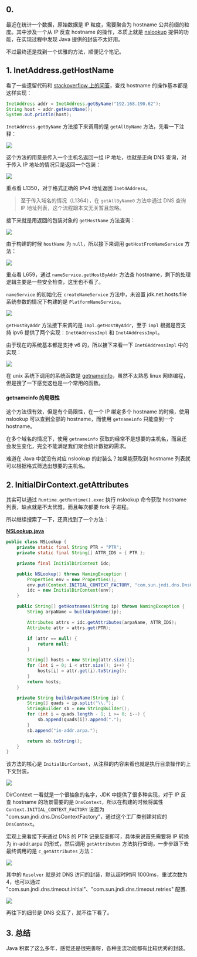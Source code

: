 ## 0.

最近在统计一个数据，原始数据是 IP 粒度，需要聚合为 hostname 公共前缀的粒度。其中涉及一个从 IP 反查 hostname 的操作，本质上就是 [nslookup](https://linux.die.net/man/1/nslookup) 提供的功能，在实现过程中发现 Java 提供的封装不太好用。

不过最终还是找到一个优雅的方法，顺便记个笔记。

## 1. InetAddress.getHostName

看了一些遗留代码和 [stackoverflow 上的问答](https://stackoverflow.com/a/3371993)，查找 hostname 的操作基本都是这样实现：

```java
InetAddress addr = InetAddress.getByName("192.168.190.62");
String host = addr.getHostName();
System.out.println(host);
```

`InetAddress.getByName` 方法接下来调用的是 `getAllByName` 方法，先看一下注释：

![](./assets/648322-db9271ca2d9e3de8.png)

这个方法的用意是传入一个主机名返回一组 IP 地址，也就是正向 DNS 查询，对于传入 IP 地址的情况只是返回一个包装：

![](./assets/648322-4836675939180a02.png)

重点看 L1350，对于格式正确的 IPv4 地址返回 `Inet4Address`。

> 至于传入域名的情况（L1364），在 `getAllByName0` 方法中通过 DNS 查询 IP 地址列表，这个流程跟本文无关暂且忽略。

接下来就是用返回的包装对象的 `getHostName` 方法查询：

![](./assets/648322-2287cabf1ece9659.png)

由于构建的时候 `hostName` 为 `null`，所以接下来调用 `getHostFromNameService` 方法：

![](./assets/648322-09c91c6998bb85ed.png)

重点看 L659，通过 `nameService.getHostByAddr` 方法查 hostname，剩下的处理逻辑主要是一些安全检查，这里也不看了。

`nameService` 的初始化在 `createNameService` 方法中，未设置 jdk.net.hosts.file 系统参数的情况下构建的是 `PlatformNameService`。

![](./assets/648322-60828463ad0cc688.png)

`getHostByAddr` 方法接下来调的是 `impl.getHostByAddr`，至于 `impl` 根据是否支持 ipv6 提供了两个实现：`Inet6AddressImpl` 和 `Inet4AddressImpl`。

由于现在的系统基本都是支持 v6 的，所以接下来看一下 `Inet6AddressImpl` 中的实现：

![](./assets/648322-9f972b20bede7c60.png)

在 unix 系统下调用的系统函数是 [getnameinfo](http://man7.org/linux/man-pages/man3/getnameinfo.3.html)，虽然不太熟悉 linux 网络编程，但是搜了一下感觉这也是一个常用的函数。

#### getnameinfo 的局限性

这个方法很有效，但是有个局限性，在一个 IP 绑定多个 hostname 的时候，使用 nslookup 可以查到全部的 hostname，而使用 `getnameinfo` 只能查到一个 hostname。

在多个域名的情况下，使用 `getnameinfo` 获取的经常不是想要的主机名，而且还会发生变化，完全不能满足我们聚合统计数据的需求。

难道在 Java 中就没有对应 nslookup 的封装么？如果能获取到 hostname 列表就可以根据格式筛选出想要的主机名。

## 2. InitialDirContext.getAttributes

其实可以通过 `Runtime.getRuntime().exec` 执行 nslookup 命令获取 hostname 列表，缺点就是不太优雅，而且每次都要 fork 子进程。

所以继续搜索了一下，还真找到了一个方法：

**[NSLookup.java](https://gist.github.com/shichaoyuan/f759ea533b5bddd09970b2ab528d4e0b)**

```java
public class NSLookup {
    private static final String PTR = "PTR";
    private static final String[] ATTR_IDS = { PTR };

    private final InitialDirContext idc;

    public NSLookup() throws NamingException {
        Properties env = new Properties();
        env.put(Context.INITIAL_CONTEXT_FACTORY, "com.sun.jndi.dns.DnsContextFactory");
        idc = new InitialDirContext(env);
    }

    public String[] getHostnames(String ip) throws NamingException {
        String arpaName = buildArpaName(ip);

        Attributes attrs = idc.getAttributes(arpaName, ATTR_IDS);
        Attribute attr = attrs.get(PTR);

        if (attr == null) {
            return null;
        }

        String[] hosts = new String[attr.size()];
        for (int i = 0; i < attr.size(); i++) {
            hosts[i] = attr.get(i).toString();
        }
        return hosts;
    }

    private String buildArpaName(String ip) {
        String[] quads = ip.split("\\.");
        StringBuilder sb = new StringBuilder();
        for (int i = quads.length - 1; i >= 0; i--) {
            sb.append(quads[i]).append(".");
        }
        sb.append("in-addr.arpa.");

        return sb.toString();
    }
}
```

该方法的核心是 `InitialDirContext`，从注释的内容来看也就是执行目录操作的上下文封装。

![](./assets/648322-5cea9f133f6fd8b2.png)

DirContext 一看就是一个很抽象的名字，JDK 中提供了很多种实现，对于 IP 反查 hostname 的场景需要的是 `DnsContext`，所以在构建的时候将属性 `Context.INITIAL_CONTEXT_FACTORY` 设置为 "com.sun.jndi.dns.DnsContextFactory"，通过这个工厂类创建对应的 `DnsContext`。

宏观上来看接下来通过 DNS 的 PTR 记录反查即可，具体来说首先需要将 IP 转换为 in-addr.arpa 的形式，然后调用 `getAttributes` 方法执行查询，一步步跟下去最终调用的是 `c_getAttributes` 方法：

![](./assets/648322-29ab4302761b430d.png)

其中的 `Resolver` 就是对 DNS 访问的封装，默认超时时间 1000ms，重试次数为 4，也可以通过 "com.sun.jndi.dns.timeout.initial"、"com.sun.jndi.dns.timeout.retries" 配置.

![](./assets/648322-5a77b40f8dec6ae1.png)

再往下的细节是 DNS 交互了，就不往下看了。

## 3. 总结

Java 积累了这么多年，感觉还是很完善呀，各种主流功能都有比较优秀的封装。
